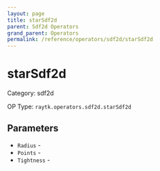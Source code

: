 ```yaml
---
layout: page
title: starSdf2d
parent: Sdf2d Operators
grand_parent: Operators
permalink: /reference/operators/sdf2d/starSdf2d
---
```


# starSdf2d



Category: sdf2d

OP Type: `raytk.operators.sdf2d.starSdf2d`

## Parameters

* `Radius` - 
* `Points` - 
* `Tightness` -
